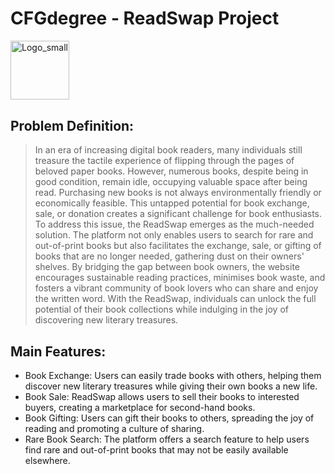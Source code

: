 # CFGdegree - ReadSwap Project

<!-- ![Logo](./Page_TeamProjectInfo/HW2_Screenshots/Logo_small.png) -->

<picture>
    <source media="(prefers-color-scheme: dark)" srcset="./Page_TeamProjectInfo/HW2_Screenshots/Logo_small_BW.png">
    <source media="(prefers-color-scheme: light)" srcset="./Page_TeamProjectInfo/HW2_Screenshots/Logo_small.png">
    <img alt="Logo_small" src="./HW2_Screenshots/Logo_small.png" style="width: 2.5cm; max-width: 100%;">
</picture>

## Problem Definition:
>In an era of increasing digital book readers, many individuals still treasure the tactile experience of flipping through the pages of beloved paper books. However, numerous books, despite being in good condition, remain idle, occupying valuable space after being read. Purchasing new books is not always environmentally friendly or economically feasible. This untapped potential for book exchange, sale, or donation creates a significant challenge for book enthusiasts.
>To address this issue, the ReadSwap emerges as the much-needed solution. The platform not only enables users to search for rare and out-of-print books but also facilitates the exchange, sale, or gifting of books that are no longer needed, gathering dust on their owners' shelves. By bridging the gap between book owners, the website encourages sustainable reading practices, minimises book waste, and fosters a vibrant community of book lovers who can share and enjoy the written word. With the ReadSwap, individuals can unlock the full potential of their book collections while indulging in the joy of discovering new literary treasures.

## Main Features:
- Book Exchange: Users can easily trade books with others, helping them discover new literary treasures while giving their own books a new life.
- Book Sale: ReadSwap allows users to sell their books to interested buyers, creating a marketplace for second-hand books.
- Book Gifting: Users can gift their books to others, spreading the joy of reading and promoting a culture of sharing.
- Rare Book Search: The platform offers a search feature to help users find rare and out-of-print books that may not be easily available elsewhere.
